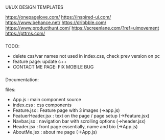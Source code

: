###
UI/UX DESIGN TEMPLATES

https://onepagelove.com/
https://inspired-ui.com/
https://www.behance.net/
https://dribbble.com/
https://www.producthunt.com/
https://screenlane.com/?ref=uimovement
https://pttrns.com/

###
TODO:

- delete css/var names not used in index.css, check prev version on pc
- feature page: update c++
- CONTACT ME PAGE: FIX MOBILE BUG

###

Documentation: 

files:

- App.js : main component source
- index.css : css components
- Feature.jsx : Feature page with 3 images (->app.js)
- FeatuerHeader.jsx : text on the page / page setup (->Feature.jsx)
- Navbar.jsx : navigation bar with scrolling options (->header.jsx)
- Header.jsx : front page essentially, name and bio (->App.js)
- AboutMe.jsx : about me page (->App.js)

